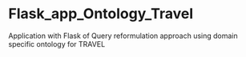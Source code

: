 # Flask_app_Ontology_Travel
Application with Flask of Query reformulation approach using domain specific ontology for TRAVEL
